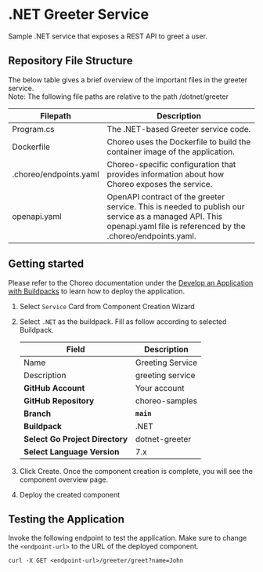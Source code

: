 # .NET Greeter Service
Sample .NET service that exposes a REST API to greet a user.

## Repository File Structure

The below table gives a brief overview of the important files in the greeter service.\
Note: The following file paths are relative to the path /dotnet/greeter

| Filepath               | Description                                                                                                                                                          |
| ---------------------- | -------------------------------------------------------------------------------------------------------------------------------------------------------------------- |
| Program.cs             | The .NET-based Greeter service code.                                                                                                                                 |
| Dockerfile             | Choreo uses the Dockerfile to build the container image of the application.                                                                                          |
| .choreo/endpoints.yaml | Choreo-specific configuration that provides information about how Choreo exposes the service.                                                                        |
| openapi.yaml           | OpenAPI contract of the greeter service. This is needed to publish our service as a managed API. This openapi.yaml file is referenced by the .choreo/endpoints.yaml. |

## Getting started

Please refer to the Choreo documentation under the [Develop an Application with Buildpacks](https://wso2.com/choreo/develop-components/deploy-an-application-with-buildpacks) to learn how to deploy the application.

1. Select `Service` Card from Component Creation Wizard
2. Select `.NET` as the buildpack. Fill as follow according to selected Buildpack.

    | **Field**             | **Description**                               |
    |-----------------------|-----------------------------------------------|
    | Name           | Greeting Service              |
    | Description    | greeting service       |
    | **GitHub Account**    | Your account                                  |
    | **GitHub Repository** | choreo-samples |
    | **Branch**            | **`main`**                               |
    | **Buildpack**      | .NET |
    | **Select Go Project Directory**       | dotnet-greeter |
    | **Select Language Version**              | 7.x |

3. Click Create. Once the component creation is complete, you will see the component overview page.
4. Deploy the created component

## Testing the Application

Invoke the following endpoint to test the application. Make sure to change the `<endpoint-url>` to the URL of the deployed component.

```
curl -X GET <endpoint-url>/greeter/greet?name=John
```
